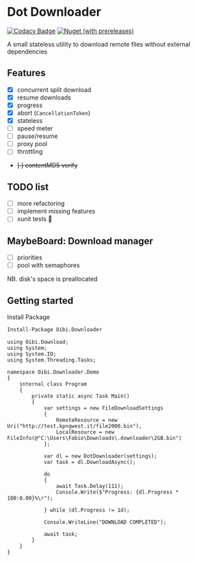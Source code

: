# Dot Downloader

[![Codacy Badge](https://api.codacy.com/project/badge/Grade/e7cbcd57f92a485bb26be7788cc9f2c2)](https://app.codacy.com/manual/TheTrigger/DotDownloader?utm_source=github.com&utm_medium=referral&utm_content=TheTrigger/DotDownloader&utm_campaign=Badge_Grade_Settings)
[![Nuget (with prereleases)](https://img.shields.io/nuget/vpre/Oibi.Downloader)](https://www.nuget.org/packages/Oibi.Downloader/)

A small stateless utility to download remote files without external dependencies

## Features

- [x] concurrent split download
- [x] resume downloads
- [x] progress
- [x] abort (`CancellationToken`)
- [x] stateless
- [ ] speed meter
- [ ] pause/resume
- [ ] proxy pool
- [ ] throttling
- ~~[ ] contentMD5 verify~~

## TODO list

- [ ] more refactoring
- [ ] implement missing features
- [ ] xunit tests 🤔

## MaybeBoard: Download manager

- [ ] priorities
- [ ] pool with semaphores

NB. disk's space is preallocated

## Getting started

Install Package

```ps
Install-Package Oibi.Downloader
```

```Csharp
using Oibi.Download;
using System;
using System.IO;
using System.Threading.Tasks;

namespace Oibi.Downloader.Demo
{
    internal class Program
    {
        private static async Task Main()
        {
            var settings = new FileDownloadSettings
            {
                RemoteResource = new Uri("http://test.kpnqwest.it/file2000.bin"),
                LocalResource = new FileInfo(@"C:\Users\Fabio\Downloads\.downloader\2GB.bin")
            };

            var dl = new DotDownloader(settings);
            var task = dl.DownloadAsync();

            do
            {
                await Task.Delay(111);
                Console.Write($"Progress: {dl.Progress * 100:0.00}%\r");

            } while (dl.Progress != 1d);

            Console.WriteLine("DOWNLOAD COMPLETED");

            await task;
        }
    }
}
```
